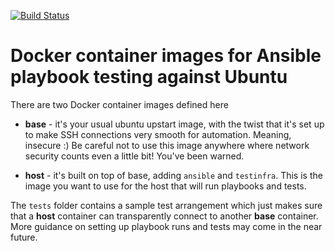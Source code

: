[![Build Status](https://travis-ci.org/tuxpiper/ubuntu-ansible-docker.svg?branch=master)](https://travis-ci.org/tuxpiper/ubuntu-ansible-docker)

# Docker container images for Ansible playbook testing against Ubuntu

There are two Docker container images defined here

* **base** - it's your usual ubuntu upstart image, with the twist that it's set up to make SSH connections very smooth for automation. Meaning, insecure :) Be careful not to use this image anywhere where network security counts even a little bit! You've been warned.

* **host** - it's built on top of base, adding `ansible` and `testinfra`. This is the image you want to use for the host that will run playbooks and tests.

The `tests` folder contains a sample test arrangement which just makes sure that a **host** container can transparently connect to another **base** container. More guidance on setting up playbook runs and tests may come in the near future.
